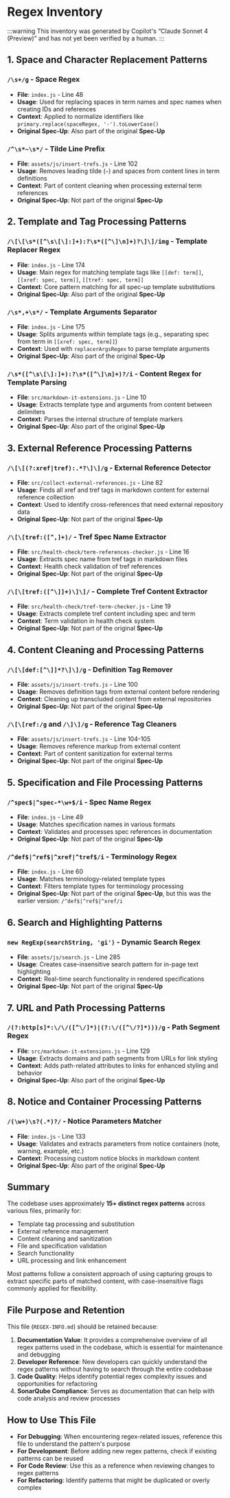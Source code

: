 # Regex Inventory

:::warning
This inventory was generated by Copilot's “Claude Sonnet 4 (Preview)” and has not yet been verified by a human.
:::

## 1. Space and Character Replacement Patterns

### `/\s+/g` - Space Regex

- **File**: `index.js` - Line 48
- **Usage**: Used for replacing spaces in term names and spec names when creating IDs and references
- **Context**: Applied to normalize identifiers like `primary.replace(spaceRegex, '-').toLowerCase()`
- **Original Spec-Up**: Also part of the original **Spec-Up**

### `/^\s*~\s*/` - Tilde Line Prefix

- **File**: `assets/js/insert-trefs.js` - Line 102
- **Usage**: Removes leading tilde (`~`) and spaces from content lines in term definitions
- **Context**: Part of content cleaning when processing external term references
- **Original Spec-Up**: Not part of the original **Spec-Up**

## 2. Template and Tag Processing Patterns

### `/\[\[\s*([^\s\[\]:]+):?\s*([^\]\n]+)?\]\]/img` - Template Replacer Regex

- **File**: `index.js` - Line 174
- **Usage**: Main regex for matching template tags like `[[def: term]]`, `[[xref: spec, term]]`, `[[tref: spec, term]]`
- **Context**: Core pattern matching for all spec-up template substitutions
- **Original Spec-Up**: Also part of the original **Spec-Up**

### `/\s*,+\s*/` - Template Arguments Separator

- **File**: `index.js` - Line 175
- **Usage**: Splits arguments within template tags (e.g., separating spec from term in `[[xref: spec, term]]`)
- **Context**: Used with `replacerArgsRegex` to parse template arguments
- **Original Spec-Up**: Also part of the original **Spec-Up**

### `/\s*([^\s\[\]:]+):?\s*([^\]\n]+)?/i` - Content Regex for Template Parsing

- **File**: `src/markdown-it-extensions.js` - Line 10
- **Usage**: Extracts template type and arguments from content between delimiters
- **Context**: Parses the internal structure of template markers
- **Original Spec-Up**: Also part of the original **Spec-Up**

## 3. External Reference Processing Patterns

### `/\[\[(?:xref|tref):.*?\]\]/g` - External Reference Detector

- **File**: `src/collect-external-references.js` - Line 82
- **Usage**: Finds all xref and tref tags in markdown content for external reference collection
- **Context**: Used to identify cross-references that need external repository data
- **Original Spec-Up**: Not part of the original **Spec-Up**

### `/\[\[tref:([^,]+)/` - Tref Spec Name Extractor

- **File**: `src/health-check/term-references-checker.js` - Line 16
- **Usage**: Extracts spec name from tref tags in markdown files
- **Context**: Health check validation of tref references
- **Original Spec-Up**: Not part of the original **Spec-Up**

### `/\[\[tref:([^\]]+)\]\]/` - Complete Tref Content Extractor

- **File**: `src/health-check/tref-term-checker.js` - Line 19
- **Usage**: Extracts complete tref content including spec and term
- **Context**: Term validation in health check system
- **Original Spec-Up**: Not part of the original **Spec-Up**

## 4. Content Cleaning and Processing Patterns

### `/\[\[def:[^\]]*?\]\]/g` - Definition Tag Remover

- **File**: `assets/js/insert-trefs.js` - Line 100
- **Usage**: Removes definition tags from external content before rendering
- **Context**: Cleaning up transcluded content from external repositories
- **Original Spec-Up**: Not part of the original **Spec-Up**

### `/\[\[ref:/g` and `/\]\]/g` - Reference Tag Cleaners

- **File**: `assets/js/insert-trefs.js` - Line 104-105
- **Usage**: Removes reference markup from external content
- **Context**: Part of content sanitization for external terms
- **Original Spec-Up**: Not part of the original **Spec-Up**

## 5. Specification and File Processing Patterns

### `/^spec$|^spec-*\w+$/i` - Spec Name Regex

- **File**: `index.js` - Line 49
- **Usage**: Matches specification names in various formats
- **Context**: Validates and processes spec references in documentation
- **Original Spec-Up**: Not part of the original **Spec-Up**

### `/^def$|^ref$|^xref|^tref$/i` - Terminology Regex

- **File**: `index.js` - Line 60
- **Usage**: Matches terminology-related template types
- **Context**: Filters template types for terminology processing
- **Original Spec-Up**: Not part of the original **Spec-Up**, but this was the earlier version: `/^def$|^ref$|^xref/i`

## 6. Search and Highlighting Patterns

### `new RegExp(searchString, 'gi')` - Dynamic Search Regex

- **File**: `assets/js/search.js` - Line 285
- **Usage**: Creates case-insensitive search pattern for in-page text highlighting
- **Context**: Real-time search functionality in rendered specifications
- **Original Spec-Up**: Not part of the original **Spec-Up**

## 7. URL and Path Processing Patterns

### `/(?:http[s]*:\/\/([^\/]*)|(?:\/([^\/?]*)))/g` - Path Segment Regex

- **File**: `src/markdown-it-extensions.js` - Line 129
- **Usage**: Extracts domains and path segments from URLs for link styling
- **Context**: Adds path-related attributes to links for enhanced styling and behavior
- **Original Spec-Up**: Also part of the original **Spec-Up**

## 8. Notice and Container Processing Patterns

### `/(\w+)\s?(.*)?/` - Notice Parameters Matcher

- **File**: `index.js` - Line 133
- **Usage**: Validates and extracts parameters from notice containers (note, warning, example, etc.)
- **Context**: Processing custom notice blocks in markdown content
- **Original Spec-Up**: Also part of the original **Spec-Up**

## Summary

The codebase uses approximately **15+ distinct regex patterns** across various files, primarily for:

- Template tag processing and substitution
- External reference management
- Content cleaning and sanitization  
- File and specification validation
- Search functionality
- URL processing and link enhancement

Most patterns follow a consistent approach of using capturing groups to extract specific parts of matched content, with case-insensitive flags commonly applied for flexibility.

## File Purpose and Retention

This file (`REGEX-INFO.md`) should be retained because:

1. **Documentation Value**: It provides a comprehensive overview of all regex patterns used in the codebase, which is essential for maintenance and debugging
2. **Developer Reference**: New developers can quickly understand the regex patterns without having to search through the entire codebase
3. **Code Quality**: Helps identify potential regex complexity issues and opportunities for refactoring
4. **SonarQube Compliance**: Serves as documentation that can help with code analysis and review processes

## How to Use This File

- **For Debugging**: When encountering regex-related issues, reference this file to understand the pattern's purpose
- **For Development**: Before adding new regex patterns, check if existing patterns can be reused
- **For Code Review**: Use this as a reference when reviewing changes to regex patterns
- **For Refactoring**: Identify patterns that might be duplicated or overly complex
